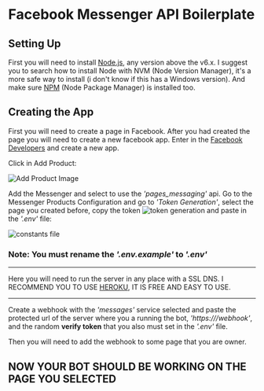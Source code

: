 # Facebook Messenger API Boilerplate

## Setting Up

First you will need to install [Node.js](https://nodejs.org/en/), any version above the v6.x. I suggest you to search how to install Node with NVM (Node Version Manager), it's a more safe way to install (i don't know if this has a Windows version). And make sure [NPM](https://www.npmjs.com/package/npm) (Node Package Manager) is installed too.

## Creating the App

First you will need to create a page in Facebook. After you had created the page you will need to create a new facebook app. Enter in the [Facebook Developers](https://developers.facebook.com/apps/) and create a new app.

Click in Add Product:

![Add Product Image](https://i.imgur.com/786Ham8.png)

Add the Messenger and select to use the _'pages_messaging'_ api. Go to the Messenger Products Configuration and go to _'Token Generation'_, select the page you created before, copy the token ![token generation](https://i.imgur.com/3RZPMR9.png) and paste in the _'.env'_ file:

![constants file](https://i.imgur.com/bIkmX46.png)

### Note: You must rename the _'.env.example'_ to _'.env'_

---

Here you will need to run the server in any place with a SSL DNS. I RECOMMEND YOU TO USE [HEROKU](https://devcenter.heroku.com/articles/getting-started-with-nodejs), IT IS FREE AND EASY TO USE.

---

Create a webhook with the _'messages'_ service selected and paste the protected url of the server where you a running the bot, _'https://<URL>/webhook'_, and the random **verify token** that you also must set in the _'.env'_ file.

Then you will need to add the webhook to some page that you are owner.

## NOW YOUR BOT SHOULD BE WORKING ON THE PAGE YOU SELECTED
